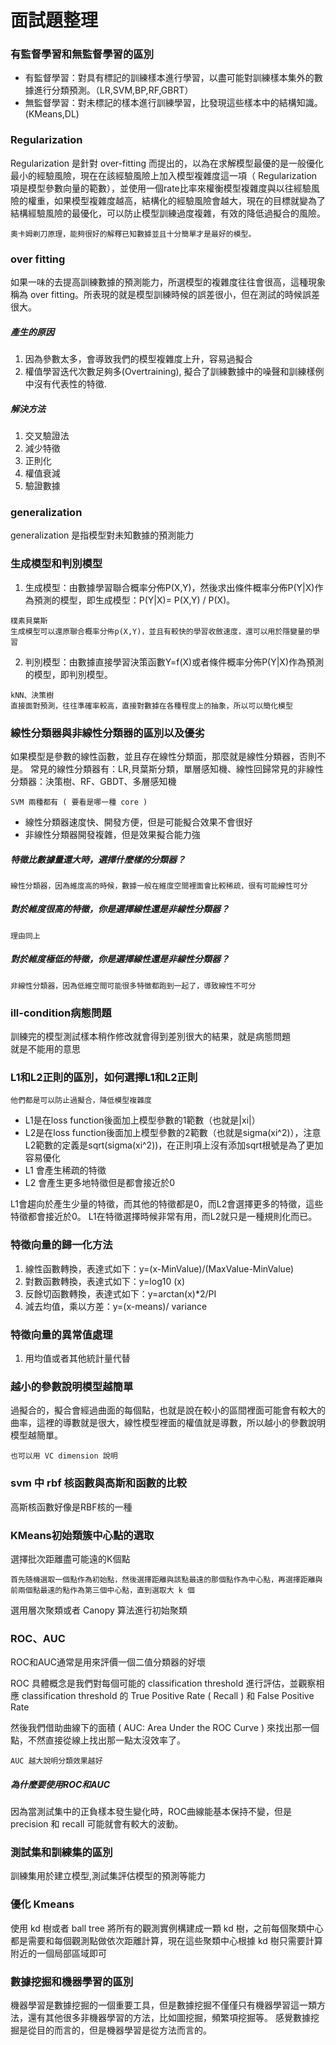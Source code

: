 # 面試題整理

### 有監督學習和無監督學習的區別

* 有監督學習：對具有標記的訓練樣本進行學習，以盡可能對訓練樣本集外的數據進行分類預測。（LR,SVM,BP,RF,GBRT）
* 無監督學習：對未標記的樣本進行訓練學習，比發現這些樣本中的結構知識。 (KMeans,DL)

### Regularization

Regularization 是針對 over-fitting 而提出的，以為在求解模型最優的是一般優化最小的經驗風險，現在在該經驗風險上加入模型複雜度這一項（ Regularization 項是模型參數向量的範數），並使用一個rate比率來權衡模型複雜度與以往經驗風險的權重，如果模型複雜度越高，結構化的經驗風險會越大，現在的目標就變為了結構經驗風險的最優化，可以防止模型訓練過度複雜，有效的降低過擬合的風險。

````
奧卡姆剃刀原理，能夠很好的解釋已知數據並且十分簡單才是最好的模型。
````

### over fitting

如果一味的去提高訓練數據的預測能力，所選模型的複雜度往往會很高，這種現象稱為 over fitting。所表現的就是模型訓練時候的誤差很小，但在測試的時候誤差很大。

##### 產生的原因

1. 因為參數太多，會導致我們的模型複雜度上升，容易過擬合
2. 權值學習迭代次數足夠多(Overtraining), 擬合了訓練數據中的噪聲和訓練樣例中沒有代表性的特徵.

##### 解決方法

1. 交叉驗證法
2. 減少特徵
3. 正則化
4. 權值衰減
5. 驗證數據

### generalization

generalization 是指模型對未知數據的預測能力

### 生成模型和判別模型

1. 生成模型：由數據學習聯合概率分佈P(X,Y)，然後求出條件概率分佈P(Y|X)作為預測的模型，即生成模型：P(Y|X)= P(X,Y) / P(X)。 

````
樸素貝葉斯 
生成模型可以還原聯合概率分佈p(X,Y)，並且有較快的學習收斂速度，還可以用於隱變量的學習
````
2. 判別模型：由數據直接學習決策函數Y=f(X)或者條件概率分佈P(Y|X)作為預測的模型，即判別模型。 

````
kNN、決策樹
直接面對預測，往往準確率較高，直接對數據在各種程度上的抽象，所以可以簡化模型
````

### 線性分類器與非線性分類器的區別以及優劣

如果模型是參數的線性函數，並且存在線性分類面，那麼就是線性分類器，否則不是。 
常見的線性分類器有：LR,貝葉斯分類，單層感知機、線性回歸常見的非線性分類器：決策樹、RF、GBDT、多層感知機

````
SVM 兩種都有 ( 要看是哪一種 core )
````

* 線性分類器速度快、開發方便，但是可能擬合效果不會很好
* 非線性分類器開發複雜，但是效果擬合能力強

##### 特徵比數據量還大時，選擇什麼樣的分類器？
````
線性分類器，因為維度高的時候，數據一般在維度空間裡面會比較稀疏，很有可能線性可分
````
##### 對於維度很高的特徵，你是選擇線性還是非線性分類器？
````
理由同上
````
##### 對於維度極低的特徵，你是選擇線性還是非線性分類器？
````
非線性分類器，因為低維空間可能很多特徵都跑到一起了，導致線性不可分
````

### ill-condition病態問題
訓練完的模型測試樣本稍作修改就會得到差別很大的結果，就是病態問題  
就是不能用的意思

### L1和L2正則的區別，如何選擇L1和L2正則

````
他們都是可以防止過擬合，降低模型複雜度
````

* L1是在loss function後面加上模型參數的1範數（也就是|xi|）
* L2是在loss function後面加上模型參數的2範數（也就是sigma(xi^2)），注意L2範數的定義是sqrt(sigma(xi^2))，在正則項上沒有添加sqrt根號是為了更加容易優化
* L1 會產生稀疏的特徵
* L2 會產生更多地特徵但是都會接近於0

L1會趨向於產生少量的特徵，而其他的特徵都是0，而L2會選擇更多的特徵，這些特徵都會接近於0。 L1在特徵選擇時候非常有用，而L2就只是一種規則化而已。


### 特徵向量的歸一化方法

1. 線性函數轉換，表達式如下：y=(x-MinValue)/(MaxValue-MinValue)
2. 對數函數轉換，表達式如下：y=log10 (x)
3. 反餘切函數轉換，表達式如下：y=arctan(x)*2/PI
4. 減去均值，乘以方差：y=(x-means)/ variance

### 特徵向量的異常值處理

1. 用均值或者其他統計量代替

### 越小的參數說明模型越簡單

過擬合的，擬合會經過曲面的每個點，也就是說在較小的區間裡面可能會有較大的曲率，這裡的導數就是很大，線性模型裡面的權值就是導數，所以越小的參數說明模型越簡單。

````
也可以用 VC dimension 說明
````

### svm 中 rbf 核函數與高斯和函數的比較

高斯核函數好像是RBF核的一種

### KMeans初始類簇中心點的選取

選擇批次距離盡可能遠的K個點

````
首先随機選取一個點作為初始點，然後選擇距離與該點最遠的那個點作為中心點，再選擇距離與前兩個點最遠的點作為第三個中心點，直到選取大 k 個
````

選用層次聚類或者 Canopy 算法進行初始聚類

### ROC、AUC

ROC和AUC通常是用來評價一個二值分類器的好壞

ROC 具體概念是我們對每個可能的 classification threshold 進行評估，並觀察相應 classification threshold 的 True Positive Rate ( Recall ) 和 False Positive Rate

然後我們借助曲線下的面積 ( AUC: Area Under the ROC Curve
 ) 來找出那一個點，不然直接從線上找出那一點太沒效率了。
 
````
AUC 越大說明分類效果越好
````

##### 為什麼要使用ROC和AUC
因為當測試集中的正負樣本發生變化時，ROC曲線能基本保持不變，但是 precision 和 recall 可能就會有較大的波動。 

### 測試集和訓練集的區別
訓練集用於建立模型,測試集評估模型的預測等能力

### 優化 Kmeans
使用 kd 樹或者 ball tr​​ee
將所有的觀測實例構建成一顆 kd 樹，之前每個聚類中心都是需要和每個觀測點做依次距離計算，現在這些聚類中心根據 kd 樹只需要計算附近的一個局部區域即可

### 數據挖掘和機器學習的區別

機器學習是數據挖掘的一個重要工具，但是數據挖掘不僅僅只有機器學習這一類方法，還有其他很多非機器學習的方法，比如圖挖掘，頻繁項挖掘等。 感覺數據挖掘是從目的而言的，但是機器學習是從方法而言的。



